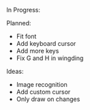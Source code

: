 In Progress:

Planned:
* Fit font
* Add keyboard cursor
* Add more keys
* Fix G and H in wingding

Ideas:
* Image recognition
* Add custom cursor
* Only draw on changes